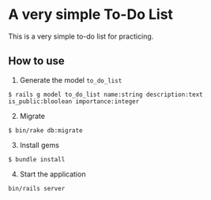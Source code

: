 # A very simple To-Do List
This is a very simple to-do list for practicing.

## How to use
1. Generate the model `to_do_list`
```
$ rails g model to_do_list name:string description:text is_public:bloolean importance:integer
```
2. Migrate
```
$ bin/rake db:migrate
```
3. Install gems
```
$ bundle install
```
4. Start the application
```
bin/rails server
```
